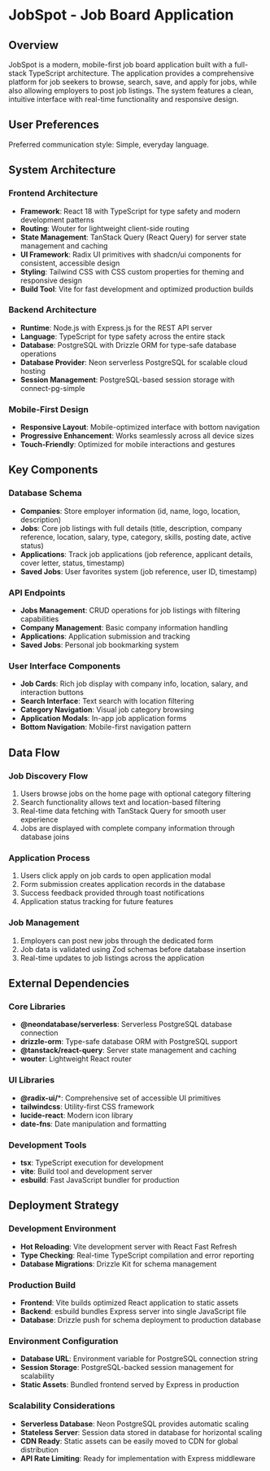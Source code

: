 # JobSpot - Job Board Application

## Overview

JobSpot is a modern, mobile-first job board application built with a full-stack TypeScript architecture. The application provides a comprehensive platform for job seekers to browse, search, save, and apply for jobs, while also allowing employers to post job listings. The system features a clean, intuitive interface with real-time functionality and responsive design.

## User Preferences

Preferred communication style: Simple, everyday language.

## System Architecture

### Frontend Architecture
- **Framework**: React 18 with TypeScript for type safety and modern development patterns
- **Routing**: Wouter for lightweight client-side routing
- **State Management**: TanStack Query (React Query) for server state management and caching
- **UI Framework**: Radix UI primitives with shadcn/ui components for consistent, accessible design
- **Styling**: Tailwind CSS with CSS custom properties for theming and responsive design
- **Build Tool**: Vite for fast development and optimized production builds

### Backend Architecture
- **Runtime**: Node.js with Express.js for the REST API server
- **Language**: TypeScript for type safety across the entire stack
- **Database**: PostgreSQL with Drizzle ORM for type-safe database operations
- **Database Provider**: Neon serverless PostgreSQL for scalable cloud hosting
- **Session Management**: PostgreSQL-based session storage with connect-pg-simple

### Mobile-First Design
- **Responsive Layout**: Mobile-optimized interface with bottom navigation
- **Progressive Enhancement**: Works seamlessly across all device sizes
- **Touch-Friendly**: Optimized for mobile interactions and gestures

## Key Components

### Database Schema
- **Companies**: Store employer information (id, name, logo, location, description)
- **Jobs**: Core job listings with full details (title, description, company reference, location, salary, type, category, skills, posting date, active status)
- **Applications**: Track job applications (job reference, applicant details, cover letter, status, timestamp)
- **Saved Jobs**: User favorites system (job reference, user ID, timestamp)

### API Endpoints
- **Jobs Management**: CRUD operations for job listings with filtering capabilities
- **Company Management**: Basic company information handling
- **Applications**: Application submission and tracking
- **Saved Jobs**: Personal job bookmarking system

### User Interface Components
- **Job Cards**: Rich job display with company info, location, salary, and interaction buttons
- **Search Interface**: Text search with location filtering
- **Category Navigation**: Visual job category browsing
- **Application Modals**: In-app job application forms
- **Bottom Navigation**: Mobile-first navigation pattern

## Data Flow

### Job Discovery Flow
1. Users browse jobs on the home page with optional category filtering
2. Search functionality allows text and location-based filtering
3. Real-time data fetching with TanStack Query for smooth user experience
4. Jobs are displayed with complete company information through database joins

### Application Process
1. Users click apply on job cards to open application modal
2. Form submission creates application records in the database
3. Success feedback provided through toast notifications
4. Application status tracking for future features

### Job Management
1. Employers can post new jobs through the dedicated form
2. Job data is validated using Zod schemas before database insertion
3. Real-time updates to job listings across the application

## External Dependencies

### Core Libraries
- **@neondatabase/serverless**: Serverless PostgreSQL database connection
- **drizzle-orm**: Type-safe database ORM with PostgreSQL support
- **@tanstack/react-query**: Server state management and caching
- **wouter**: Lightweight React router

### UI Libraries
- **@radix-ui/***: Comprehensive set of accessible UI primitives
- **tailwindcss**: Utility-first CSS framework
- **lucide-react**: Modern icon library
- **date-fns**: Date manipulation and formatting

### Development Tools
- **tsx**: TypeScript execution for development
- **vite**: Build tool and development server
- **esbuild**: Fast JavaScript bundler for production

## Deployment Strategy

### Development Environment
- **Hot Reloading**: Vite development server with React Fast Refresh
- **Type Checking**: Real-time TypeScript compilation and error reporting
- **Database Migrations**: Drizzle Kit for schema management

### Production Build
- **Frontend**: Vite builds optimized React application to static assets
- **Backend**: esbuild bundles Express server into single JavaScript file
- **Database**: Drizzle push for schema deployment to production database

### Environment Configuration
- **Database URL**: Environment variable for PostgreSQL connection string
- **Session Storage**: PostgreSQL-backed session management for scalability
- **Static Assets**: Bundled frontend served by Express in production

### Scalability Considerations
- **Serverless Database**: Neon PostgreSQL provides automatic scaling
- **Stateless Server**: Session data stored in database for horizontal scaling
- **CDN Ready**: Static assets can be easily moved to CDN for global distribution
- **API Rate Limiting**: Ready for implementation with Express middleware